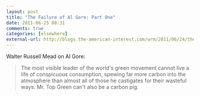 ```yaml
---
layout: post  
title: "The Failure of Al Gore: Part One"  
date: 2011-06-25 08:31  
comments: true  
categories: [elsewhere]
external-url: http://blogs.the-american-interest.com/wrm/2011/06/24/the-failure-of-al-gore-part-one/  
---
```


Walter Russell Mead on Al Gore:

>The most visible leader of the world's green movement cannot live a life of conspicuous consumption, spewing far more carbon into the atmosphere than almost all of those he castigates for their wasteful ways.  Mr. Top Green can't also be a carbon pig.

